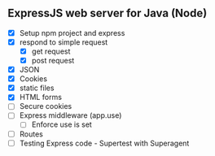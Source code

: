 ExpressJS web server for Java (Node)
------------------------------------

* [x] Setup npm project and express
* [x] respond to simple request
  * [x] get request
  * [x] post request
* [x] JSON
* [x] Cookies
* [x] static files
* [x] HTML forms
* [ ] Secure cookies
* [ ] Express middleware (app.use)
  * [ ] Enforce use is set
* [ ] Routes
* [ ] Testing Express code - Supertest with Superagent
